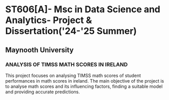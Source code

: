 #  ST606[A]- Msc in Data Science and Analytics- Project & Dissertation('24-'25 Summer)
##  Maynooth University

###  ANALYSIS OF TIMSS MATH SCORES IN IRELAND

This project focuses on analysing TIMSS math scores of student performances in math scores in ireland.
The main objective of the project is to analyse math scores and its influencing factors, finding a suitable model and providing accurate predictions.
